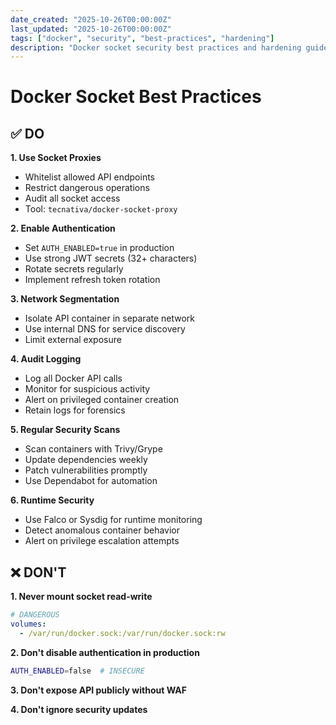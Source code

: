 ```yaml
---
date_created: "2025-10-26T00:00:00Z"
last_updated: "2025-10-26T00:00:00Z"
tags: ["docker", "security", "best-practices", "hardening"]
description: "Docker socket security best practices and hardening guidelines"
---
```

# Docker Socket Best Practices

## ✅ DO

**1. Use Socket Proxies**
- Whitelist allowed API endpoints
- Restrict dangerous operations
- Audit all socket access
- Tool: `tecnativa/docker-socket-proxy`

**2. Enable Authentication**
- Set `AUTH_ENABLED=true` in production
- Use strong JWT secrets (32+ characters)
- Rotate secrets regularly
- Implement refresh token rotation

**3. Network Segmentation**
- Isolate API container in separate network
- Use internal DNS for service discovery
- Limit external exposure

**4. Audit Logging**
- Log all Docker API calls
- Monitor for suspicious activity
- Alert on privileged container creation
- Retain logs for forensics

**5. Regular Security Scans**
- Scan containers with Trivy/Grype
- Update dependencies weekly
- Patch vulnerabilities promptly
- Use Dependabot for automation

**6. Runtime Security**
- Use Falco or Sysdig for runtime monitoring
- Detect anomalous container behavior
- Alert on privilege escalation attempts

## ❌ DON'T

**1. Never mount socket read-write**
```yaml
# DANGEROUS
volumes:
  - /var/run/docker.sock:/var/run/docker.sock:rw
```

**2. Don't disable authentication in production**
```bash
AUTH_ENABLED=false  # INSECURE
```

**3. Don't expose API publicly without WAF**

**4. Don't ignore security updates**
